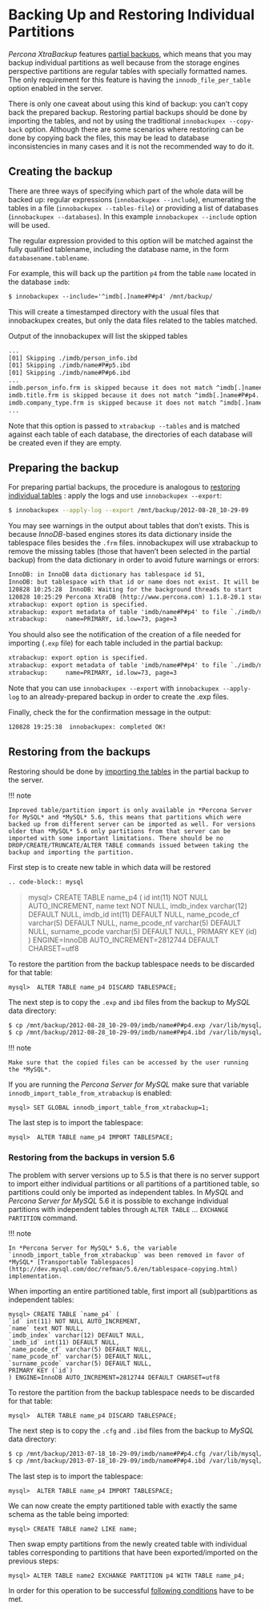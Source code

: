 # Backing Up and Restoring Individual Partitions

*Percona XtraBackup* features [partial backups](../innobackupex/partial_backups_innobackupex.md), which means that you may backup
individual partitions as well because from the storage engines perspective
partitions are regular tables with specially formatted names. The only
requirement for this feature is having the `innodb_file_per_table` option
enabled in the server.

There is only one caveat about using this kind of backup: you can’t copy back
the prepared backup. Restoring partial backups should be done by importing the
tables, and not by using the traditional `innobackupex --copy-back`
option. Although there are some scenarios where restoring can be done by copying
back the files, this may be lead to database inconsistencies in many cases and
it is not the recommended way to do it.

## Creating the backup

There are three ways of specifying which part of the whole data will be backed
up: regular expressions (`innobackupex --include`), enumerating the
tables in a file (`innobackupex --tables-file`) or providing a list of
databases (`innobackupex --databases`). In this example
`innobackupex --include` option will be used.

The regular expression provided to this option will be matched against the fully
qualified tablename, including the database name, in the form
`databasename.tablename`.

For example, this will back up the partition `p4` from the table `name`
located in the database `imdb`:

```default
$ innobackupex --include='^imdb[.]name#P#p4' /mnt/backup/
```

This will create a timestamped directory with the usual files that
innobackupex creates, but only the data files related to the tables matched.

Output of the innobackupex will list the skipped tables

```default
...
[01] Skipping ./imdb/person_info.ibd
[01] Skipping ./imdb/name#P#p5.ibd
[01] Skipping ./imdb/name#P#p6.ibd
...
imdb.person_info.frm is skipped because it does not match ^imdb[.]name#P#p4.
imdb.title.frm is skipped because it does not match ^imdb[.]name#P#p4.
imdb.company_type.frm is skipped because it does not match ^imdb[.]name#P#p4.
...
```

Note that this option is passed to `xtrabackup --tables` and is matched
against each table of each database, the directories of each database will be
created even if they are empty.

## Preparing the backup

For preparing partial backups, the procedure is analogous to [restoring
individual tables](../innobackupex/restoring_individual_tables_ibk.md) : apply the
logs and use `innobackupex --export`:

```bash
$ innobackupex --apply-log --export /mnt/backup/2012-08-28_10-29-09
```

You may see warnings in the output about tables that don’t exists. This is
because *InnoDB*-based engines stores its data dictionary inside the tablespace
files besides the `.frm` files. innobackupex will use xtrabackup to
remove the missing tables (those that haven’t been selected in the partial
backup) from the data dictionary in order to avoid future warnings or errors:

```default
InnoDB: in InnoDB data dictionary has tablespace id 51,
InnoDB: but tablespace with that id or name does not exist. It will be removed from data dictionary.
120828 10:25:28  InnoDB: Waiting for the background threads to start
120828 10:25:29 Percona XtraDB (http://www.percona.com) 1.1.8-20.1 started; log sequence number 10098323731
xtrabackup: export option is specified.
xtrabackup: export metadata of table 'imdb/name#P#p4' to file `./imdb/name#P#p4.exp` (1 indexes)
xtrabackup:     name=PRIMARY, id.low=73, page=3
```

You should also see the notification of the creation of a file needed for
importing (`.exp` file) for each table included in the partial backup:

```default
xtrabackup: export option is specified.
xtrabackup: export metadata of table 'imdb/name#P#p4' to file `./imdb/name#P#p4.exp` (1 indexes)
xtrabackup:     name=PRIMARY, id.low=73, page=3
```

Note that you can use `innobackupex --export` with `innobackupex --apply-log`
to an already-prepared backup in order to create the .exp
files.

Finally, check the for the confirmation message in the output:

```default
120828 19:25:38  innobackupex: completed OK!
```

## Restoring from the backups

Restoring should be done by [importing the tables](../innobackupex/restoring_individual_tables_ibk.md) in the partial backup to the
server.

!!! note

    Improved table/partition import is only available in *Percona Server for MySQL* and *MySQL* 5.6, this means that partitions which were backed up from different server can be imported as well. For versions older than *MySQL* 5.6 only partitions from that server can be imported with some important limitations. There should be no DROP/CREATE/TRUNCATE/ALTER TABLE commands issued between taking the backup and importing the partition.

First step is to create new table in which data will be restored

```default
.. code-block:: mysql
```

> mysql> CREATE TABLE name_p4 (
> id int(11) NOT NULL AUTO_INCREMENT,
> name text NOT NULL,
> imdb_index varchar(12) DEFAULT NULL,
> imdb_id int(11) DEFAULT NULL,
> name_pcode_cf varchar(5) DEFAULT NULL,
> name_pcode_nf varchar(5) DEFAULT NULL,
> surname_pcode varchar(5) DEFAULT NULL,
> PRIMARY KEY (id)
> ) ENGINE=InnoDB AUTO_INCREMENT=2812744 DEFAULT CHARSET=utf8

To restore the partition from the backup tablespace needs to be discarded for
that table:

```mysql
mysql>  ALTER TABLE name_p4 DISCARD TABLESPACE;
```

The next step is to copy the `.exp` and `ibd` files from the backup to *MySQL*
data directory:

```bash
$ cp /mnt/backup/2012-08-28_10-29-09/imdb/name#P#p4.exp /var/lib/mysql/imdb/name_p4.exp
$ cp /mnt/backup/2012-08-28_10-29-09/imdb/name#P#p4.ibd /var/lib/mysql/imdb/name_p4.ibd
```

!!! note

    Make sure that the copied files can be accessed by the user running the *MySQL*.

If you are running the *Percona Server for MySQL* make sure that variable `innodb_import_table_from_xtrabackup` is enabled:

```mysql
mysql> SET GLOBAL innodb_import_table_from_xtrabackup=1;
```

The last step is to import the tablespace:

```mysql
mysql>  ALTER TABLE name_p4 IMPORT TABLESPACE;
```

### Restoring from the backups in version 5.6

The problem with server versions up to 5.5 is that there is no server support to
import either individual partitions or all partitions of a partitioned table, so
partitions could only be imported as independent tables. In *MySQL* and *Percona
Server for MySQL* 5.6 it is possible to exchange individual partitions with independent
tables through `ALTER TABLE` … `EXCHANGE PARTITION` command.

!!! note

    In *Percona Server for MySQL* 5.6, the variable `innodb_import_table_from_xtrabackup` was been removed in favor of *MySQL* [Transportable Tablespaces](http://dev.mysql.com/doc/refman/5.6/en/tablespace-copying.html) implementation.

When importing an entire partitioned table, first import all (sub)partitions as
independent tables:

```mysql
mysql> CREATE TABLE `name_p4` (
`id` int(11) NOT NULL AUTO_INCREMENT,
`name` text NOT NULL,
`imdb_index` varchar(12) DEFAULT NULL,
`imdb_id` int(11) DEFAULT NULL,
`name_pcode_cf` varchar(5) DEFAULT NULL,
`name_pcode_nf` varchar(5) DEFAULT NULL,
`surname_pcode` varchar(5) DEFAULT NULL,
PRIMARY KEY (`id`)
) ENGINE=InnoDB AUTO_INCREMENT=2812744 DEFAULT CHARSET=utf8
```

To restore the partition from the backup tablespace needs to be discarded for
that table:

```mysql
mysql>  ALTER TABLE name_p4 DISCARD TABLESPACE;
```

The next step is to copy the `.cfg` and `.ibd` files from the backup to *MySQL* data directory:

```bash
$ cp /mnt/backup/2013-07-18_10-29-09/imdb/name#P#p4.cfg /var/lib/mysql/imdb/name_p4.cfg
$ cp /mnt/backup/2013-07-18_10-29-09/imdb/name#P#p4.ibd /var/lib/mysql/imdb/name_p4.ibd
```

The last step is to import the tablespace:

```mysql
mysql>  ALTER TABLE name_p4 IMPORT TABLESPACE;
```

We can now create the empty partitioned table with exactly the same schema as
the table being imported:

```mysql
mysql> CREATE TABLE name2 LIKE name;
```

Then swap empty partitions from the newly created table with individual tables
corresponding to partitions that have been exported/imported on the previous
steps:

```mysql
mysql> ALTER TABLE name2 EXCHANGE PARTITION p4 WITH TABLE name_p4;
```

In order for this operation to be successful [following conditions](http://dev.mysql.com/doc/refman/5.6/en/partitioning-management-exchange.html)
have to be met.
